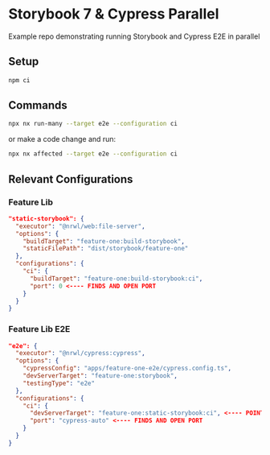 # Storybook 7 & Cypress Parallel

Example repo demonstrating running Storybook and Cypress E2E in parallel

## Setup

```bash
npm ci
```

## Commands 

```bash
npx nx run-many --target e2e --configuration ci
```

or make a code change and run: 

```bash
npx nx affected --target e2e --configuration ci
```

## Relevant Configurations

### Feature Lib

```json
"static-storybook": {
  "executor": "@nrwl/web:file-server",
  "options": {
    "buildTarget": "feature-one:build-storybook",
    "staticFilePath": "dist/storybook/feature-one"
  },
  "configurations": {
    "ci": {
      "buildTarget": "feature-one:build-storybook:ci",
      "port": 0 <---- FINDS AND OPEN PORT
    }
  }
}
```

### Feature Lib E2E

```json
"e2e": {
  "executor": "@nrwl/cypress:cypress",
  "options": {
    "cypressConfig": "apps/feature-one-e2e/cypress.config.ts",
    "devServerTarget": "feature-one:storybook",
    "testingType": "e2e"
  },
  "configurations": {
    "ci": {
      "devServerTarget": "feature-one:static-storybook:ci", <---- POINTS TO STATIC-STORYBOOK TARGET
      "port": "cypress-auto" <---- FINDS AND OPEN PORT
    }
  }
}
```
